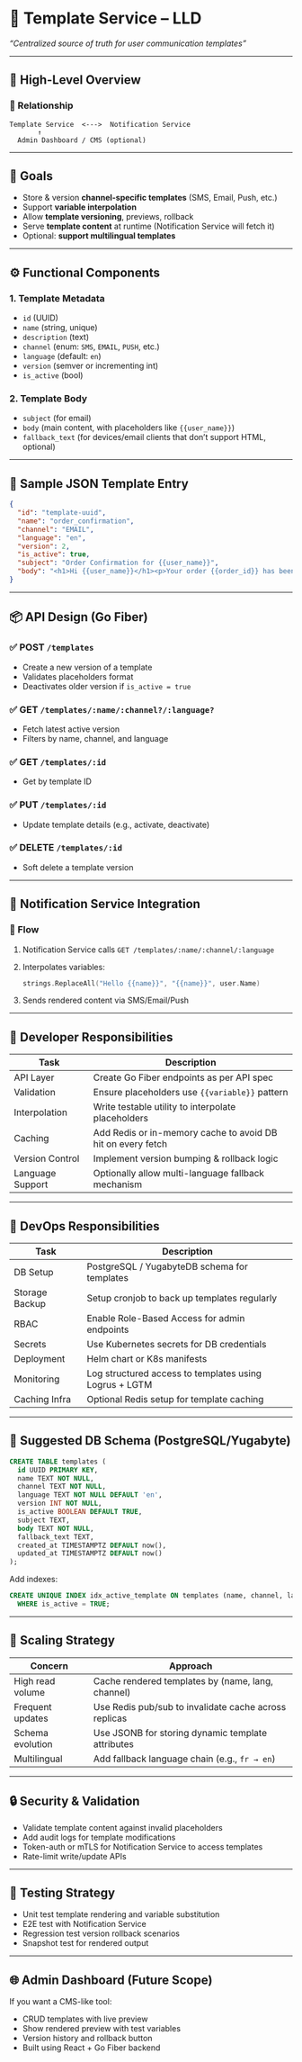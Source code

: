 # 📩 Template Service – LLD

_“Centralized source of truth for user communication templates”_

---

## 🧱 High-Level Overview

### 🔗 Relationship

```text
Template Service  <--->  Notification Service
       ↑
  Admin Dashboard / CMS (optional)
```

---

## 🎯 Goals

- Store & version **channel-specific templates** (SMS, Email, Push, etc.)
- Support **variable interpolation**
- Allow **template versioning**, previews, rollback
- Serve **template content** at runtime (Notification Service will fetch it)
- Optional: **support multilingual templates**

---

## ⚙️ Functional Components

### 1. **Template Metadata**

- `id` (UUID)
- `name` (string, unique)
- `description` (text)
- `channel` (enum: `SMS`, `EMAIL`, `PUSH`, etc.)
- `language` (default: `en`)
- `version` (semver or incrementing int)
- `is_active` (bool)

### 2. **Template Body**

- `subject` (for email)
- `body` (main content, with placeholders like `{{user_name}}`)
- `fallback_text` (for devices/email clients that don’t support HTML, optional)

---

## 🧮 Sample JSON Template Entry

```json
{
  "id": "template-uuid",
  "name": "order_confirmation",
  "channel": "EMAIL",
  "language": "en",
  "version": 2,
  "is_active": true,
  "subject": "Order Confirmation for {{user_name}}",
  "body": "<h1>Hi {{user_name}}</h1><p>Your order {{order_id}} has been confirmed.</p>"
}
```

---

## 📦 API Design (Go Fiber)

### ✅ POST `/templates`

- Create a new version of a template
- Validates placeholders format
- Deactivates older version if `is_active = true`

### ✅ GET `/templates/:name/:channel?/:language?`

- Fetch latest active version
- Filters by name, channel, and language

### ✅ GET `/templates/:id`

- Get by template ID

### ✅ PUT `/templates/:id`

- Update template details (e.g., activate, deactivate)

### ✅ DELETE `/templates/:id`

- Soft delete a template version

---

## 🔁 Notification Service Integration

### 🧩 Flow

1. Notification Service calls `GET /templates/:name/:channel/:language`
2. Interpolates variables:

   ```go
   strings.ReplaceAll("Hello {{name}}", "{{name}}", user.Name)
   ```

3. Sends rendered content via SMS/Email/Push

---

## 🧵 Developer Responsibilities

| Task             | Description                                                 |
| ---------------- | ----------------------------------------------------------- |
| API Layer        | Create Go Fiber endpoints as per API spec                   |
| Validation       | Ensure placeholders use `{{variable}}` pattern              |
| Interpolation    | Write testable utility to interpolate placeholders          |
| Caching          | Add Redis or in-memory cache to avoid DB hit on every fetch |
| Version Control  | Implement version bumping & rollback logic                  |
| Language Support | Optionally allow multi-language fallback mechanism          |

---

## 🧰 DevOps Responsibilities

| Task           | Description                                            |
| -------------- | ------------------------------------------------------ |
| DB Setup       | PostgreSQL / YugabyteDB schema for templates           |
| Storage Backup | Setup cronjob to back up templates regularly           |
| RBAC           | Enable Role-Based Access for admin endpoints           |
| Secrets        | Use Kubernetes secrets for DB credentials              |
| Deployment     | Helm chart or K8s manifests                            |
| Monitoring     | Log structured access to templates using Logrus + LGTM |
| Caching Infra  | Optional Redis setup for template caching              |

---

## 🧮 Suggested DB Schema (PostgreSQL/Yugabyte)

```sql
CREATE TABLE templates (
  id UUID PRIMARY KEY,
  name TEXT NOT NULL,
  channel TEXT NOT NULL,
  language TEXT NOT NULL DEFAULT 'en',
  version INT NOT NULL,
  is_active BOOLEAN DEFAULT TRUE,
  subject TEXT,
  body TEXT NOT NULL,
  fallback_text TEXT,
  created_at TIMESTAMPTZ DEFAULT now(),
  updated_at TIMESTAMPTZ DEFAULT now()
);
```

Add indexes:

```sql
CREATE UNIQUE INDEX idx_active_template ON templates (name, channel, language, is_active)
  WHERE is_active = TRUE;
```

---

## 📐 Scaling Strategy

| Concern          | Approach                                              |
| ---------------- | ----------------------------------------------------- |
| High read volume | Cache rendered templates by (name, lang, channel)     |
| Frequent updates | Use Redis pub/sub to invalidate cache across replicas |
| Schema evolution | Use JSONB for storing dynamic template attributes     |
| Multilingual     | Add fallback language chain (e.g., `fr → en`)         |

---

## 🔒 Security & Validation

- Validate template content against invalid placeholders
- Add audit logs for template modifications
- Token-auth or mTLS for Notification Service to access templates
- Rate-limit write/update APIs

---

## 🧪 Testing Strategy

- Unit test template rendering and variable substitution
- E2E test with Notification Service
- Regression test version rollback scenarios
- Snapshot test for rendered output

---

## 🌐 Admin Dashboard (Future Scope)

If you want a CMS-like tool:

- CRUD templates with live preview
- Show rendered preview with test variables
- Version history and rollback button
- Built using React + Go Fiber backend
